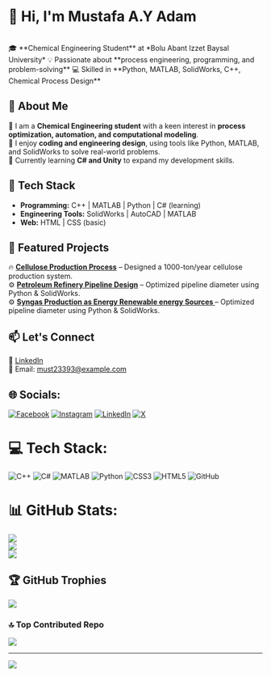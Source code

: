 # 👋 Hi, I'm Mustafa A.Y Adam  
<br/>
🎓 **Chemical Engineering Student** at *Bolu Abant Izzet Baysal University*  
💡 Passionate about **process engineering, programming, and problem-solving**  
💻 Skilled in **Python, MATLAB, SolidWorks, C++, Chemical Process Design**  

## 🚀 About Me  
🔹 I am a **Chemical Engineering student** with a keen interest in **process optimization, automation, and computational modeling**.  
🔹 I enjoy **coding and engineering design**, using tools like Python, MATLAB, and SolidWorks to solve real-world problems.  
🔹 Currently learning **C# and Unity** to expand my development skills.  

## 🔧 Tech Stack  
- **Programming:** C++ | MATLAB | Python | C# (learning)  
- **Engineering Tools:** SolidWorks | AutoCAD | MATLAB  
- **Web:** HTML | CSS (basic)  

## 📌 Featured Projects  
🔥 **[Cellulose Production Process](https://github.com/mustafachemeng/cellulose-project)** – Designed a 1000-ton/year cellulose production system.  
⚙️ **[Petroleum Refinery Pipeline Design](https://github.com/mustafachemEng/pipeline-design)** – Optimized pipeline diameter using Python & SolidWorks.  
⚙️ **[Syngas Production as Energy Renewable energy Sources ](https://github.com/mustafachemEng/syngas-production)** – Optimized pipeline diameter using Python & SolidWorks.  


## 📫 Let's Connect  
🔗 [LinkedIn](https://www.linkedin.com/in/mustafa-ali-2b5624257/)  
📧 Email: must23393@example.com  

## 🌐 Socials:
[![Facebook](https://img.shields.io/badge/Facebook-%231877F2.svg?logo=Facebook&logoColor=white)](https://facebook.com/https://www.facebook.com/profile.php?id=100066618020433) [![Instagram](https://img.shields.io/badge/Instagram-%23E4405F.svg?logo=Instagram&logoColor=white)](https://instagram.com/https://www.instagram.com/c_jay_233/) [![LinkedIn](https://img.shields.io/badge/LinkedIn-%230077B5.svg?logo=linkedin&logoColor=white)](https://linkedin.com/in/https://www.linkedin.com/in/mustafa-ali-2b5624257/?lipi=urn%3Ali%3Apage%3Ad_flagship3_notifications%3BgxaKr0oPTcWivI7JDE%2BeMA%3D%3D) [![X](https://img.shields.io/badge/X-black.svg?logo=X&logoColor=white)](https://x.com/https://x.com/Must23393Ali) 

# 💻 Tech Stack:
![C++](https://img.shields.io/badge/C++-00599C?style=for-the-badge&logo=cplusplus&logoColor=white)
![C#](https://img.shields.io/badge/c%23-%23239120.svg?style=for-the-badge&logo=csharp&logoColor=white) ![MATLAB](https://img.shields.io/badge/MATLAB-0076A8?style=for-the-badge&logo=Mathworks&logoColor=white)
 ![Python](https://img.shields.io/badge/python-3670A0?style=for-the-badge&logo=python&logoColor=ffdd54) ![CSS3](https://img.shields.io/badge/css3-%231572B6.svg?style=for-the-badge&logo=css3&logoColor=white) ![HTML5](https://img.shields.io/badge/html5-%23E34F26.svg?style=for-the-badge&logo=html5&logoColor=white) ![GitHub](https://img.shields.io/badge/github-%23121011.svg?style=for-the-badge&logo=github&logoColor=white) 
# 📊 GitHub Stats:
![](https://github-readme-stats.vercel.app/api?username=mustafaChemEng&theme=dark&hide_border=false&include_all_commits=false&count_private=false)<br/>
![](https://github-readme-streak-stats.herokuapp.com/?user=mustafaChemEng&theme=dark&hide_border=false)<br/>
![](https://github-readme-stats.vercel.app/api/top-langs/?username=mustafaChemEng&theme=dark&hide_border=false&include_all_commits=false&count_private=false&layout=compact)

## 🏆 GitHub Trophies
![](https://github-profile-trophy.vercel.app/?username=mustafaChemEng&theme=radical&no-frame=false&no-bg=true&margin-w=4)

### 🔝 Top Contributed Repo
![](https://github-contributor-stats.vercel.app/api?username=mustafaChemEng&limit=5&theme=dark&combine_all_yearly_contributions=true)

---
[![](https://visitcount.itsvg.in/api?id=mustafaChemEng&icon=0&color=0)](https://visitcount.itsvg.in)

<!-- Proudly created with GPRM ( https://gprm.itsvg.in ) -->
